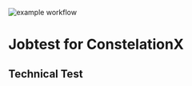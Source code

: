 ![example workflow](https://github.com/github/docs/actions/workflows/laravel.yml/badge.svg)

# Jobtest for ConstelationX
## Technical Test

